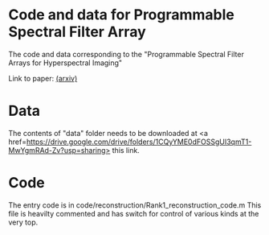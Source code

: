 # Code and data for Programmable Spectral Filter Array

The code and data corresponding to the "Programmable Spectral Filter Arrays for Hyperspectral Imaging"

Link to paper: <a href=https://arxiv.org/abs/2109.14450>(arxiv)</a>

# Data
The contents of "data" folder needs to be downloaded at <a href=https://drive.google.com/drive/folders/1CQyYME0dFOSSgUI3qmT1-MwYgmRAd-Zv?usp=sharing> this link</a>. 

# Code
The entry code is in code/reconstruction/Rank1_reconstruction_code.m 
This file is heavilty commented and has switch for control of various kinds at the very top.
